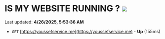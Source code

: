 # IS MY WEBSITE RUNNING ? [![](https://img.shields.io/static/v1?label=Sponsor&message=%E2%9D%A4&logo=GitHub&color=%23fe8e86)](https://github.com/sponsors/Youssef-Lehmam)

Last updated: **4/26/2025, 5:53:36 AM**

- `GET` [https://youssefservice.me](https://youssefservice.me) - **Up** (155ms)
